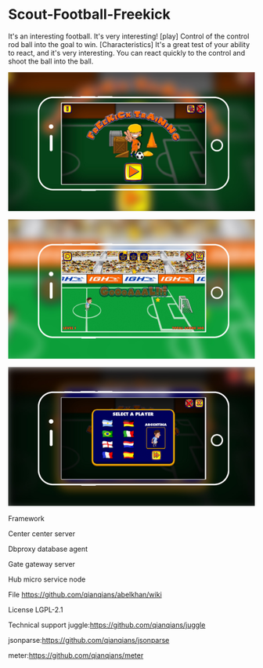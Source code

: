 # Scout-Football-Freekick

It's an interesting football. It's very interesting!
[play]
Control of the control rod ball into the goal to win.
[Characteristics]
It's a great test of your ability to react, and it's very interesting. You can react quickly to the control and shoot the ball into the ball.

![Alt text](https://github.com/appdev-supports/Scout-Football-Freekick/blob/master/3.jpg)

![Alt text](https://github.com/appdev-supports/Scout-Football-Freekick/blob/master/1.jpg)

![Alt text](https://github.com/appdev-supports/Scout-Football-Freekick/blob/master/2.jpg)


Framework

Center center server

Dbproxy database agent

Gate gateway server

Hub micro service node

File
https://github.com/qianqians/abelkhan/wiki

License
LGPL-2.1

Technical support
juggle:https://github.com/qianqians/juggle

jsonparse:https://github.com/qianqians/jsonparse

meter:https://github.com/qianqians/meter
